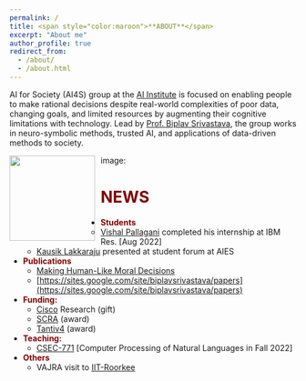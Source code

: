 ```yaml
---
permalink: /
title: <span style="color:maroon">**ABOUT**</span>
excerpt: "About me"
author_profile: true
redirect_from: 
  - /about/
  - /about.html
---
```


AI for Society (AI4S) group at the [AI Institute](https://aiisc.ai/) is focused on enabling people to make rational decisions despite real-world complexities of poor data, changing goals, and limited resources by augmenting their cognitive limitations with technology. Lead by [Prof. Biplav Srivastava](https://sites.google.com/site/biplavsrivastava), the group works in neuro-symbolic methods, trusted AI, and applications of data-driven methods to society.


image: <img src='team.jpg' width="150px" style="float:left; margin:0px 10px 0px 0px;">


<span style="color:maroon">**NEWS**</span>
======



 * <span style="color:maroon">**Students**</span>
    * [Vishal Pallagani](https://www.linkedin.com/in/vishalpallagani/)  completed his internship at IBM Res. [Aug 2022]
    * [Kausik Lakkaraju](https://kausik-l.github.io/) presented at student forum at AIES
 * <span style="color:maroon">**Publications**</span>
    * [Making Human-Like Moral Decisions](https://dl.acm.org/doi/10.1145/3514094.3534174)   
    * [https://sites.google.com/site/biplavsrivastava/papers](https://sites.google.com/site/biplavsrivastava/papers) 
 * <span style="color:maroon">**Funding:**</span>
    * [Cisco](http://www.cisco.com/) Research (gift)
    * [SCRA](https://www.scra.org/) (award)
    * [Tantiv4](https://www.tantiv4.com/) (award)
 * <span style="color:maroon">**Teaching:**</span>
    * [CSEC-771](https://sites.google.com/site/biplavsrivastava/teaching/csce-771-computer-processing-of-natural-language?authuser=0) [Computer Processing of Natural Languages in Fall 2022]
 * <span style="color:maroon">**Others**</span>
    * VAJRA visit to [IIT-Roorkee](https://www.iitr.ac.in/)




